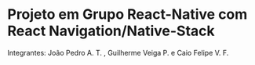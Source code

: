 <h1>Projeto em Grupo React-Native com React Navigation/Native-Stack</h1>

Integrantes: João Pedro A. T. , Guilherme Veiga P. e Caio Felipe V. F.

